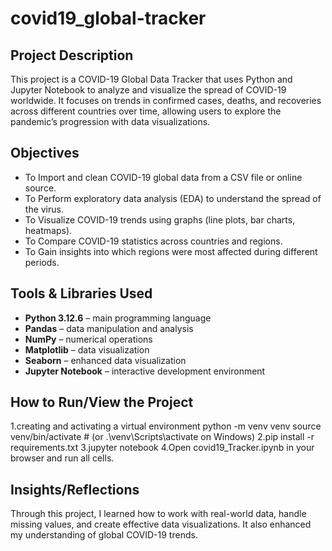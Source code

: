# covid19_global-tracker

## Project Description
This project is a COVID-19 Global Data Tracker that uses Python and Jupyter Notebook to analyze and visualize the spread of COVID-19 worldwide. It focuses on trends in confirmed cases, deaths, and recoveries across different countries over time, allowing users to explore the pandemic’s progression with data visualizations.

## Objectives
- To Import and clean COVID-19 global data from a CSV file or online source.
- To Perform exploratory data analysis (EDA) to understand the spread of the virus.
- To Visualize COVID-19 trends using graphs (line plots, bar charts, heatmaps).
- To Compare COVID-19 statistics across countries and regions.
- To Gain insights into which regions were most affected during different periods.

## Tools & Libraries Used
- **Python 3.12.6** – main programming language
- **Pandas** – data manipulation and analysis
- **NumPy** – numerical operations
- **Matplotlib** – data visualization
- **Seaborn** – enhanced data visualization
- **Jupyter Notebook** – interactive development environment

## How to Run/View the Project
1.creating and activating a virtual environment
python -m venv venv
source venv/bin/activate  # (or .\venv\Scripts\activate on Windows)
2.pip install -r requirements.txt
3.jupyter notebook
4.Open covid19_Tracker.ipynb in your browser and run all cells.

## Insights/Reflections
Through this project, I learned how to work with real-world data, handle missing values, and create effective data visualizations. It also enhanced my understanding of global COVID-19 trends.
